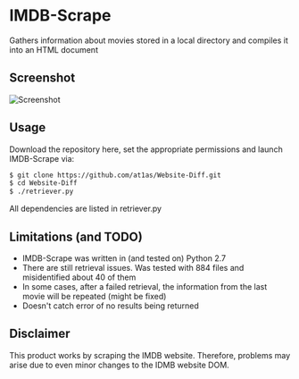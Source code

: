 # IMDB-Scrape

Gathers information about movies stored in a local directory and compiles it into an HTML document

## Screenshot

![Screenshot](http://at1as.github.io/github_repo_assets/imdb-scrape.jpg)

## Usage

Download the repository here, set the appropriate permissions and launch IMDB-Scrape via:
```bash
$ git clone https://github.com/at1as/Website-Diff.git
$ cd Website-Diff
$ ./retriever.py
```
All dependencies are listed in retriever.py

## Limitations (and TODO)

* IMDB-Scrape was written in (and tested on) Python 2.7
* There are still retrieval issues. Was tested with 884 files and misidentified about 40 of them
* In some cases, after a failed retrieval, the information from the last movie will be repeated (might be fixed)
* Doesn't catch error of no results being returned

## Disclaimer

This product works by scraping the IMDB website. Therefore, problems may arise due to even minor changes to the IDMB website DOM.
